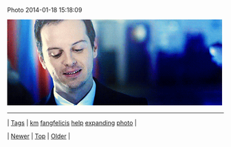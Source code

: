 <!--
title: Photo 2014-01-18 15
date: 2020-06-28T15:27:00.252Z
tags: km, fangfelicis, help, expanding, photo
-->


Photo 2014-01-18 15:18:09

![](73721027790-0.gif)

<!--BOTTOM-POST-NAVIGATION-->
---

| [Tags](tags.md) | [km](tag-km.md) [fangfelicis](tag-fangfelicis.md) [help](tag-help.md) [expanding](tag-expanding.md) [photo](tag-photo.md) |

| [Newer](73719839578.md) | [Top](index.md) | [Older](73721107510.md) |